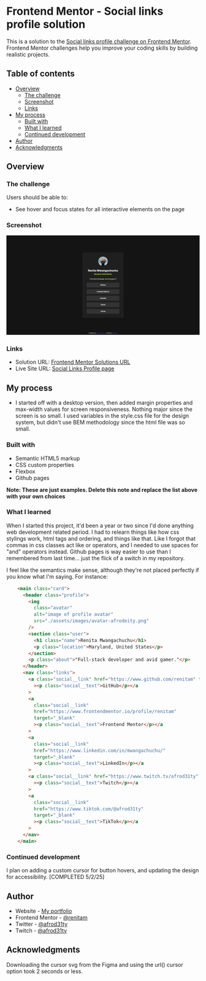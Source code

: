 # Frontend Mentor - Social links profile solution

This is a solution to the [Social links profile challenge on Frontend Mentor](https://www.frontendmentor.io/challenges/social-links-profile-UG32l9m6dQ). Frontend Mentor challenges help you improve your coding skills by building realistic projects.

## Table of contents

- [Overview](#overview)
  - [The challenge](#the-challenge)
  - [Screenshot](#screenshot)
  - [Links](#links)
- [My process](#my-process)
  - [Built with](#built-with)
  - [What I learned](#what-i-learned)
  - [Continued development](#continued-development)
- [Author](#author)
- [Acknowledgments](#acknowledgments)

## Overview

### The challenge

Users should be able to:

- See hover and focus states for all interactive elements on the page

### Screenshot

![Screenshot of Social Media Links](./assets/images/screenshot.png)

### Links

- Solution URL: [Frontend Mentor Solutions URL](https://www.github.com/renitam/social-links-profile)
- Live Site URL: [Social Links Profile page](https://renitam.github.com/social-links-profile)

## My process

- I started off with a desktop version, then added margin properties and max-width values for screen responsiveness. Nothing major since the screen is so small. I used variables in the style.css file for the design system, but didn't use BEM methodology since the html file was so small.

### Built with

- Semantic HTML5 markup
- CSS custom properties
- Flexbox
- Github pages

**Note: These are just examples. Delete this note and replace the list above with your own choices**

### What I learned

When I started this project, it'd been a year or two since I'd done anything web development related period. I had to relearn things like how css stylings work, html tags and ordering, and things like that. Like I forgot that commas in css classes act like or operators, and I needed to use spaces for "and" operators instead. Github pages is way easier to use than I remembered from last time... just the flick of a switch in my repository.

I feel like the semantics make sense, although they're not placed perfectly if you know what I'm saying. For instance:

```html
    <main class="card">
      <header class="profile">
        <img
          class="avatar"
          alt="image of profile avatar"
          src="./assets/images/avatar-afrodeity.png"
        />
        <section class="user">
          <h1 class="name">Renita Mwangachuchu</h1>
          <p class="location">Maryland, United States</p>
        </section>
        <p class="about">"Full-stack developer and avid gamer."</p>
      </header>
      <nav class="links">
        <a class="social__link" href="https://www.github.com/renitam" target="_blank"
          ><p class="social__text">GitHub</p></a
        >
        <a
          class="social__link"
          href="https://www.frontendmentor.io/profile/renitam"
          target="_blank"
          ><p class="social__text">Frontend Mentor</p></a
        >
        <a
          class="social__link"
          href="https://www.linkedin.com/in/mwangachuchu/"
          target="_blank"
          ><p class="social__text">LinkedIn</p></a
        >
        <a class="social__link" href="https://www.twitch.tv/afrod31ty" target="_blank"
          ><p class="social__text">Twitch</p></a
        >
        <a
          class="social__link"
          href="https://www.tiktok.com/@afrod31ty"
          target="_blank"
          ><p class="social__text">TikTok</p></a
        >
      </nav>
    </main>
```

### Continued development

I plan on adding a custom cursor for button hovers, and updating the design for accessibility. [COMPLETED 5/2/25]

## Author

- Website - [My portfolio](https://renitam.github.com/portfolio)
- Frontend Mentor - [@renitam](https://www.frontendmentor.io/profile/renitam)
- Twitter - [@afrod31ty](https://www.twitter.com/afrod31ty)
- Twitch - [@afrod31ty](https://www.twitch.tv/afrod31ty)

## Acknowledgments

Downloading the cursor svg from the Figma and using the url() cursor option took 2 seconds or less. 